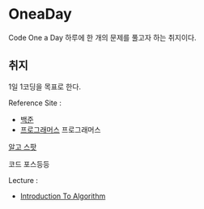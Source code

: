 
# OneaDay
Code One a Day
하루에 한 개의 문제를 풀고자 하는 취지이다.

## 취지
1일 1코딩을 목표로 한다.

Reference Site :
- [백준]
- [프로그래머스]
  프로그래머스

[알고 스팟]

코드 포스등등

Lecture :
- [Introduction To Algorithm]

[백준]: <https://www.acmicpc.net>
[프로그래머스]: <https://school.programmers.co.kr/learn/challenges?order=recent>
[구글]: <http://www.google.co.kr>
[알고 스팟]: <https://www.algospot.com>
[코드 포스]: <https://codeforces.com>
[Introduction To Algorithm]: <https://ocw.mit.edu/courses/6-006-introduction-to-algorithms-spring-2020/pages/lecture-notes/>

